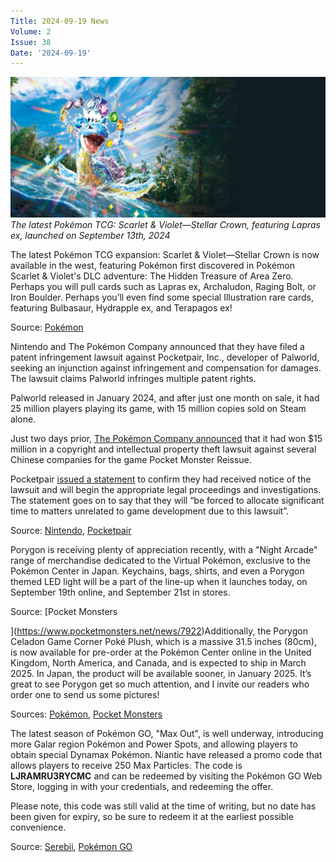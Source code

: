 ```yaml
---
Title: 2024-09-19 News
Volume: 2
Issue: 38
Date: '2024-09-19'
---
```



[![The latest Pokémon TCG: Scarlet & Violet—Stellar Crown, featuring Lapras ex, launched on September 13th, 2024](/web/images/the-latest-pokemon-tcg-scarlet-violetstellar-crown-featuring-lapras-ex-launched-on-september-13th-20.jpeg)](/web/images/the-latest-pokemon-tcg-scarlet-violetstellar-crown-featuring-lapras-ex-launched-on-september-13th-20.jpeg)*The latest Pokémon TCG: Scarlet & Violet—Stellar Crown, featuring Lapras ex, launched on September 13th, 2024*



The latest Pokémon TCG expansion: Scarlet & Violet—Stellar Crown is now available in the west, featuring Pokémon first discovered in Pokémon Scarlet & Violet's DLC adventure: The Hidden Treasure of Area Zero. Perhaps you will pull cards such as Lapras ex, Archaludon, Raging Bolt, or Iron Boulder. Perhaps you’ll even find some special Illustration rare cards, featuring Bulbasaur, Hydrapple ex, and Terapagos ex!

Source: [Pokémon](https://tcg.pokemon.com/en-us/expansions/stellar-crown/)

Nintendo and The Pokémon Company announced that they have filed a patent infringement lawsuit against Pocketpair, Inc., developer of Palworld, seeking an injunction against infringement and compensation for damages. The lawsuit claims Palworld infringes multiple patent rights.

Palworld released in January 2024, and after just one month on sale, it had 25 million players playing its game, with 15 million copies sold on Steam alone.

Just two days prior, [The Pokémon Company announced](https://gamebiz-jp.translate.goog/news/392569?_x_tr_sl=auto&_x_tr_tl=en&_x_tr_hl=en&_x_tr_pto=wapp) that it had won $15 million in a copyright and intellectual property theft lawsuit against several Chinese companies for the game Pocket Monster Reissue.

Pocketpair [issued a statement](https://www.pocketpair.jp/news/news16) to confirm they had received notice of the lawsuit and will begin the appropriate legal proceedings and investigations. The statement goes on to say that they will “be forced to allocate significant time to matters unrelated to game development due to this lawsuit”.

Source: [Nintendo](https://www.nintendo.co.jp/corporate/release/en/2024/240919.html), [Pocketpair](https://www.pocketpair.jp/news/news16)

Porygon is receiving plenty of appreciation recently, with a "Night Arcade" range of merchandise dedicated to the Virtual Pokémon, exclusive to the Pokémon Center in Japan. Keychains, bags, shirts, and even a Porygon themed LED light will be a part of the line-up when it launches today, on September 19th online, and September 21st in stores.

Source: [Pocket Monsters  

](https://www.pocketmonsters.net/news/7922)Additionally, the Porygon Celadon Game Corner Poké Plush, which is a massive 31.5 inches (80cm), is now available for pre-order at the Pokémon Center online in the United Kingdom, North America, and Canada, and is expected to ship in March 2025. In Japan, the product will be available sooner, in January 2025. It’s great to see Porygon get so much attention, and I invite our readers who order one to send us some pictures!

Sources: [Pokémon](https://www.pokemon.co.jp/goods/2024/09/240913_to01.html), [Pocket Monsters](https://www.pocketmonsters.net/news/7917)

The latest season of Pokémon GO, "Max Out", is well underway, introducing more Galar region Pokémon and Power Spots, and allowing players to obtain special Dynamax Pokémon. Niantic have released a promo code that allows players to receive 250 Max Particles. The code is **LJRAMRU3RYCMC** and can be redeemed by visiting the Pokémon GO Web Store, logging in with your credentials, and redeeming the offer.

Please note, this code was still valid at the time of writing, but no date has been given for expiry, so be sure to redeem it at the earliest possible convenience.

Source: [Serebii](https://x.com/SerebiiNet/status/1833583722626503041), [Pokémon GO](https://pokemongolive.com/seasons/max-out?hl=en)